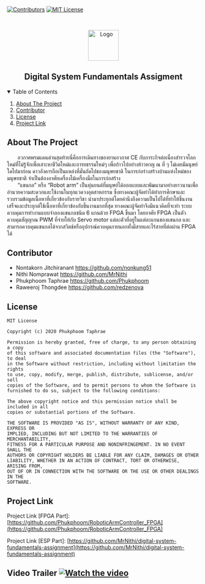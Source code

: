 <!-- PROJECT SHIELDS -->

[![Contributors][contributors-shield]][contributors-url]
[![MIT License][license-shield]][license-url]

<!-- PROJECT LOGO -->
<br />
<p align="center">
  <a href="https://github.com/Phukphoom/RoboticArmController_FPGA">
    <img src="images/logo.png" alt="Logo" width="80" height="80">
  </a>

  <h2 align="center">Digital System Fundamentals Assigment</h2>
</p>

<!-- TABLE OF CONTENTS -->
<details open="open">
  <summary>Table of Contents</summary>
  <ol>
    <li>
      <a href="#about-the-project">About The Project</a>
    </li>
    <li><a href="#contributor">Contributor</a></li>
    <li><a href="#license">License</a></li>
    <li><a href="#project-link">Project Link</a></li>
  </ol>
</details>

<!-- ABOUT THE PROJECT -->
## About The Project
&nbsp;&nbsp;&nbsp;&nbsp;&nbsp;&nbsp; อวกาศพรมแดนด่านสุดท้ายนี่คือการเดินทางของยานอวกาศ CE กับภาระกิจต่อเนื่องสำรวจโลกใหม่ที่ไม่รู้จักเพื่อเสาะหาชีวิตใหม่และอารยธรรมใหม่ๆ เพื่อก้าวไปอย่างห้าวหาญ ณ ที่ ๆ ไม่เคยมีมนุษย์ใดไปมาก่อน ดาวอังคารถือเป็นแหล่งที่มั่นถัดไปของมนุษยชาติ ในการก่อร่างสร้างบ้านแห่งใหม่ของมนุษยชาติ จำเป็นต้องอาศัยเครื่องไม้เครื่องมือในการก่อสร้าง  
&nbsp;&nbsp;&nbsp;&nbsp;&nbsp;&nbsp; “แขนกล” หรือ “Robot arm” เป็นหุ่นยนต์ที่มนุษย์ได้ออกแบบและพัฒนามาอย่างยาวนานเพื่ออำนวยความสะดวกและใช้งานในทุกแวดวงอุตสาหกรรม ซึ่งทางคณะผู้จัดทำได้ทำการศึกษาและรวบรวมข้อมูลเนื้อหาที่เกี่ยวข้องกับรายวิชา นำมาประยุกต์โดยคำนึงถึงความเป็นไปได้ที่ทำให้ชิ้นงานเสร็จและประยุกต์ใช้เนื้อหาที่เกี่ยวข้องกับชิ้นงานมากที่สุด ทางคณะผู้จัดทำจึงมีแนวคิดที่จะทำ ระบบควบคุมการทำงานแบบจำลองแขนกลชนิด 6 แกนด้วย FPGA ขึ้นมา โดยอาศัย FPGA เป็นตัวควบคุมสัญญาณ PWM ที่จ่ายให้กับ Servo motor แต่ละตัวที่อยู่ในแต่ละแกนของแขนกล และสามารถควบคุมแขนกลได้จากสวิตช์หรืออุปกรณ์ควบคุมภายนอกทั้งมีสายและไร้สายที่ต่อผ่าน FPGA ได้

<!-- Contributor -->
## Contributor
- Nontakorn Jitchiranant https://github.com/nonkung51
- Nithi Nomprawat https://github.com/MrNithi
- Phukphoom Taphrae https://github.com/Phukphoom
- Raweeroj Thongdee https://github.com/redzenova

<!-- LICENSE -->
## License
```
MIT License

Copyright (c) 2020 Phukphoom Taphrae

Permission is hereby granted, free of charge, to any person obtaining a copy
of this software and associated documentation files (the "Software"), to deal
in the Software without restriction, including without limitation the rights
to use, copy, modify, merge, publish, distribute, sublicense, and/or sell
copies of the Software, and to permit persons to whom the Software is
furnished to do so, subject to the following conditions:

The above copyright notice and this permission notice shall be included in all
copies or substantial portions of the Software.

THE SOFTWARE IS PROVIDED "AS IS", WITHOUT WARRANTY OF ANY KIND, EXPRESS OR
IMPLIED, INCLUDING BUT NOT LIMITED TO THE WARRANTIES OF MERCHANTABILITY,
FITNESS FOR A PARTICULAR PURPOSE AND NONINFRINGEMENT. IN NO EVENT SHALL THE
AUTHORS OR COPYRIGHT HOLDERS BE LIABLE FOR ANY CLAIM, DAMAGES OR OTHER
LIABILITY, WHETHER IN AN ACTION OF CONTRACT, TORT OR OTHERWISE, ARISING FROM,
OUT OF OR IN CONNECTION WITH THE SOFTWARE OR THE USE OR OTHER DEALINGS IN THE
SOFTWARE.
```
<!-- Project Link -->
## Project Link
Project Link [FPGA Part]: [https://github.com/Phukphoom/RoboticArmController_FPGA](https://github.com/Phukphoom/RoboticArmController_FPGA)

Project Link [ESP Part]: [https://github.com/MrNithi/digital-system-fundamentals-assignment](https://github.com/MrNithi/digital-system-fundamentals-assignment)

<!-- MARKDOWN LINKS & IMAGES -->
[contributors-shield]: https://img.shields.io/github/contributors/Phukphoom/RoboticArmController_FPGA
[contributors-url]: https://github.com/Phukphoom/RoboticArmController_FPGA/graphs/contributors
[license-shield]: https://img.shields.io/github/license/othneildrew/Best-README-Template.svg
[license-url]: https://github.com/Phukphoom/RoboticArmController_FPGA/blob/master/LICENSE

## Video Trailer [![Watch the video](https://github.com/Phukphoom/RoboticArmController_FPGA/tree/master/images/Trailer.JPG)](https://youtu.be/NNWv8OMK_wI)
